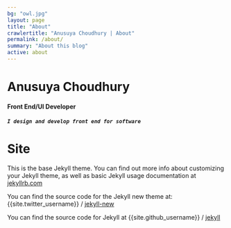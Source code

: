 ```yaml
---
bg: "owl.jpg"
layout: page
title: "About"
crawlertitle: "Anusuya Choudhury | About"
permalink: /about/
summary: "About this blog"
active: about
---
```


# Anusuya Choudhury

#### Front End/UI Developer

##### `I design and develop front end for software`


# Site

This is the base Jekyll theme. You can find out more info about customizing your Jekyll theme, as well as basic Jekyll usage documentation at [jekyllrb.com](http://jekyllrb.com/)

You can find the source code for the Jekyll new theme at:
{{site.twitter_username}} /
[jekyll-new](https://github.com/jglovier/jekyll-new)

You can find the source code for Jekyll at
{{site.github_username}} /
[jekyll](https://github.com/jekyll/jekyll)
